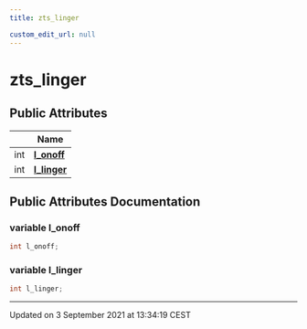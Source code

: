```yaml
---
title: zts_linger

custom_edit_url: null
---
```


# zts_linger



## Public Attributes

|                | Name           |
| -------------- | -------------- |
| int | **[l_onoff](/autogen/libzt/classes/structzts__linger.md#variable-l_onoff)**  |
| int | **[l_linger](/autogen/libzt/classes/structzts__linger.md#variable-l_linger)**  |

## Public Attributes Documentation

### variable l_onoff

```cpp
int l_onoff;
```


### variable l_linger

```cpp
int l_linger;
```


-------------------------------

Updated on  3 September 2021 at 13:34:19 CEST
